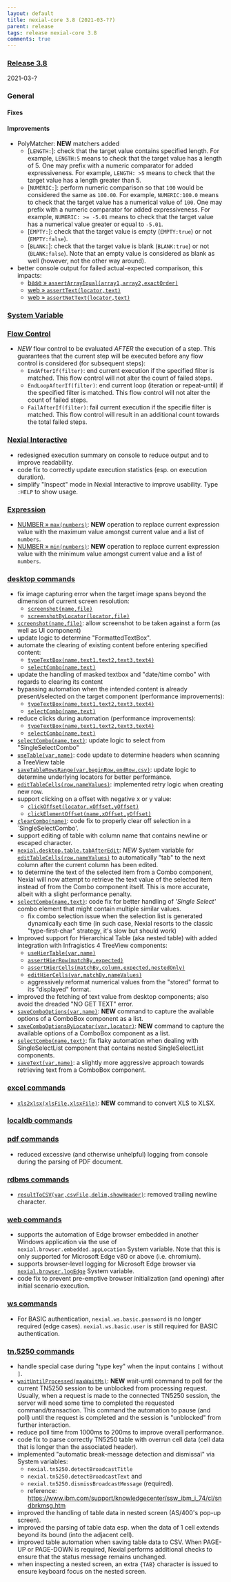 ```yaml
---
layout: default
title: nexial-core 3.8 (2021-03-??)
parent: release
tags: release nexial-core 3.8
comments: true
---
```


### <a href="https://github.com/nexiality/nexial-core/releases/tag/nexial-core-v3.8_????" class="external-link" target="_nexial_link">Release 3.8</a>
2021-03-?


### General
#### Fixes

#### Improvements
- PolyMatcher: **NEW** matchers added
  - [`LENGTH:`]: check that the target value contains specified length. For example, `LENGTH:5` means to 
    check that the target value has a length of 5. One may prefix with a numeric comparator for added expressiveness. 
    For example, `LENGTH: >5` means to check that the target value has a length greater than 5.
  - [`NUMERIC:`]: perform numeric comparison so that `100` would be considered the same as `100.00`. For example, 
    `NUMERIC:100.0` means to check that the target value has a numerical value of `100`. One may prefix with a numeric 
    comparator for added expressiveness. For example, `NUMERIC: >= -5.01` means to check that the target value has a 
    numerical value greater or equal to `-5.01`.
  - [`EMPTY:`]: check that the target value is empty (`EMPTY:true`) or not (`EMPTY:false`).
  - [`BLANK:`]: check that the target value is blank (`BLANK:true`) or not (`BLANK:false`). Note that an empty value is
    considered as blank as well (however, not the other way around).
- better console output for failed actual-expected comparison, this impacts:
  - [base &raquo; `assertArrayEqual(array1,array2,exactOrder)`](../commands/base/assertArrayEqual(array1,array2,exactOrder))
  - [web &raquo; `assertText(locator,text)`](../commands/web/assertText(locator,text))
  - [web &raquo; `assertNotText(locator,text)`](../commands/web/assertNotText(locator,text))


### [System Variable](../systemvars)


### [Flow Control](../flowcontrols)
- *NEW* flow control to be evaluated *AFTER* the execution of a step. This guarantees that the current step will be 
  executed before any flow control is considered (for subsequent steps):
  - `EndAfterIf(filter)`: end current execution if the specified filter is matched. This flow control will not alter 
    the count of failed steps.
  - `EndLoopAfterIf(filter)`: end current loop (iteration or repeat-until) if the specified filter is matched. This 
    flow control will not alter the count of failed steps.
  - `FailAfterIf(filter)`: fail current execution if the specifie filter is matched. This flow control will result in 
    an additional count towards the total failed steps.


### [Nexial Interactive](../interactive)
- redesigned execution summary on console to reduce output and to improve readability.
- code fix to correctly update execution statistics (esp. on execution duration).
- simplify "Inspect" mode in Nexial Interactive to improve usability. Type `:HELP` to show usage.


### [Expression](../expressions)
- [NUMBER &raquo; `max(numbers)`](../expressions/NUMBERexpression#maxnumbers): **NEW** operation to replace current 
  expression value with the maximum value amongst current value and a list of `numbers`.
- [NUMBER &raquo; `min(numbers)`](../expressions/NUMBERexpression#minnumbers): **NEW** operation to replace current 
  expression value with the minimum value amongst current value and a list of `numbers`.


### [desktop commands](../commands/desktop)
- fix image capturing error when the target image spans beyond the dimension of current screen resolution:
  - [`screenshot(name,file)`](../commands/desktop/screenshot(name,file))
  - [`screenshotByLocator(locator,file)`](../commands/desktop/screenshotByLocator(locator,file))
- [`screenshot(name,file)`](../commands/desktop/screenshot(name,file)): allow screenshot to be taken against a form 
  (as well as UI component)
- update logic to determine "FormattedTextBox".
- automate the clearing of existing content before entering specified content:
  - [`typeTextBox(name,text1,text2,text3,text4)`](../commands/desktop/typeTextBox(name,text1,text2,text3,text4))
  - [`selectCombo(name,text)`](../commands/desktop/selectCombo(name,text))
- update the handling of masked textbox and "date/time combo" with regards to clearing its content
- bypassing automation when the intended content is already present/selected on the target component (performance improvements):
  - [`typeTextBox(name,text1,text2,text3,text4)`](../commands/desktop/typeTextBox(name,text1,text2,text3,text4))
  - [`selectCombo(name,text)`](../commands/desktop/selectCombo(name,text))
- reduce clicks during automation (performance improvements):
  - [`typeTextBox(name,text1,text2,text3,text4)`](../commands/desktop/typeTextBox(name,text1,text2,text3,text4))
  - [`selectCombo(name,text)`](../commands/desktop/selectCombo(name,text))
- [`selectCombo(name,text)`](../commands/desktop/selectCombo(name,text)): update logic to select from "SingleSelectCombo"
- [`useTable(var,name)`](../commands/desktop/useTable(var,name)): code update to determine headers when scanning a 
  TreeView table
- [`saveTableRowsRange(var,beginRow,endRow,csv)`](../commands/desktop/saveTableRowsRange(var,beginRow,endRow,csv)): 
  update logic to determine underlying locators for better performance.
- [`editTableCells(row,nameValues)`](../commands/desktop/editTableCells(row,nameValues)): implemented retry logic when 
  creating new row.
- support clicking on a offset with negative x or y value:
	- [`clickOffset(locator,xOffset,yOffset)`](../commands/desktop/clickOffset(locator,xOffset,yOffset))
	- [`clickElementOffset(name,xOffset,yOffset)`](../commands/desktop/clickElementOffset(name,xOffset,yOffset))
- [`clearCombo(name)`](../commands/desktop/clearCombo(name)): code fix to properly clear off selection in a 
  `SingleSelectCombo'.
- support editing of table with column name that contains newline or escaped character. 
- [`nexial.desktop.table.tabAfterEdit`](../systemvars/index.html#nexial.desktop.table.tabAfterEdit): *NEW* System 
  variable for [`editTableCells(row,nameValues)`](../commands/desktop/editTableCells(row,nameValues)) to automatically 
  "tab" to the next column after the current column has been edited.
- to determine the text of the selected item from a Combo component, Nexial will now attempt to retrieve the text 
  value of the selected item instead of from the Combo component itself. This is more accurate, albeit with a slight 
  performance penalty. 
- [`selectCombo(name,text)`](../commands/desktop/selectCombo(name,text)): code fix for better handling of 
  _'Single Select'_ combo element that might contain multiple similar values. 
  - fix combo selection issue when the selection list is generated dynamically each time (in such case, Nexial resorts 
    to the classic "type-first-char" strategy, it's slow but should work)
- Improved support for Hierarchical Table (aka nested table) with added integration with Infragistics 4 TreeView components:
  - [`useHierTable(var,name)`](../commands/desktop/useHierTable(var,name))
  - [`assertHierRow(matchBy,expected)`](../commands/desktop/assertHierRow(matchBy,expected)) 
  - [`assertHierCells(matchBy,column,expected,nestedOnly)`](../commands/desktop/assertHierCells(matchBy,column,expected,nestedOnly))
  - [`editHierCells(var,matchBy,nameValues)`](../commands/desktop/assertHierCells(matchBy,column,expected,nestedOnly))
   - aggressively reformat numerical values from the "stored" format to its "displayed" format.
- improved the fetching of text value from desktop components; also avoid the dreaded "NO GET TEXT" error.
- [`saveComboOptions(var,name)`](../commands/desktop/saveComboOptions(var,name)): **NEW** command to capture the 
  available options of a ComboBox component as a list.
- [`saveComboOptionsByLocator(var,locator)`](../commands/desktop/saveComboOptionsByLocator(var,locator)): **NEW** 
  command to capture the available options of a ComboBox component as a list.
- [`selectCombo(name,text)`](../commands/desktop/selectCombo(name,text)): fix flaky automation when dealing with 
  SingleSelectList component that contains nested SingleSelectList components.
- [`saveText(var,name)`](../commands/desktop/saveText(var,name)): a slightly more aggressive approach towards 
  retrieving text from a ComboBox component.


### [excel commands](../commands/excel)
- [`xls2xlsx(xlsFile,xlsxFile)`](../commands/excel/xls2xlsx(xlsFile,xlsxFile)): **NEW** command to convert XLS to XLSX.


### [localdb commands](../commands/localdb)


### [pdf commands](../commands/pdf)
- reduced excessive (and otherwise unhelpful) logging from console during the parsing of PDF document.


### [rdbms commands](../commands/rdbms)
- [`resultToCSV(var,csvFile,delim,showHeader)`](../commands/rdbms/resultToCSV(var,csvFile,delim,showHeader)): removed 
  trailing newline character.


### [web commands](../commands/web)
- supports the automation of Edge browser embedded in another Windows application via the use of 
  `nexial.browser.embedded.appLocation` System variable. Note that this is only supported for Microsoft Edge v80 or 
  above (i.e. chromium).
- supports browser-level logging for Microsoft Edge browser via 
  [`nexial.browser.logEdge`](../systemvars/index.html#nexial.browser.logEdge) System variable. 
- code fix to prevent pre-emptive browser initialization (and opening) after initial scenario execution. 


### [ws commands](../commands/ws)
- For BASIC authentication, `nexial.ws.basic.password` is no longer required (edge cases). `nexial.ws.basic.user` is 
  still required for BASIC authentication.


### [tn.5250 commands](../commands/tn.5250)
- handle special case during "type key" when the input contains `[` without `]`.
- [`waitUntilProcessed(maxWaitMs)`](../commands/tn.5250/waitUntilProcessed(maxWaitMs)): **NEW** wait-until command to
  poll for the current TN5250 session to be unblocked from processing request. Usually, when a request is made to the 
  connected TN5250 session, the server will need some time to completed the requested command/transaction. This command
  the automation to pause (and poll) until the request is completed and the session is "unblocked" from further 
  interaction.
- reduce poll time from 1000ms to 200ms to improve overall performance.
- code fix to parse correctly TN5250 table with overrun cell data (cell data that is longer than the associated header).
- implemented "automatic break-message detection and dismissal" via System variables:
  - `nexial.tn5250.detectBroadcastTitle`
  - `nexial.tn5250.detectBroadcastText` and 
  - `nexial.tn5250.dismissBroadcastMessage` (required).
  - reference: https://www.ibm.com/support/knowledgecenter/ssw_ibm_i_74/cl/sndbrkmsg.htm
- improved the handling of table data in nested screen (AS/400's pop-up screen).
- improved the parsing of table data esp. when the data of 1 cell extends beyond its bound (into the adjacent cell).
- improved table automation when saving table data to CSV. When PAGE-UP or PAGE-DOWN is required, Nexial performs 
  additional checks to ensure that the status message remains unchanged.
- when inspecting a nested screen, an extra `{TAB}` character is issued to ensure keyboard focus on the nested screen.
